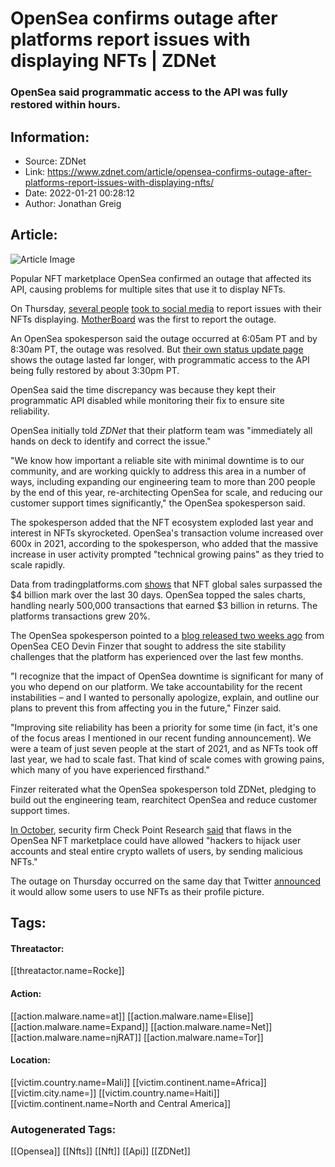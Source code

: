 # OpenSea confirms outage after platforms report issues with displaying NFTs | ZDNet
### OpenSea said programmatic access to the API was fully restored within hours.

## Information:
+ Source: ZDNet
+ Link: https://www.zdnet.com/article/opensea-confirms-outage-after-platforms-report-issues-with-displaying-nfts/
+ Date: 2022-01-21 00:28:12
+ Author: Jonathan Greig


## Article:
![Article Image](https://www.zdnet.com/a/img/resize/427c0eff98d32c43ad864e59ac7a22b6fa2e015f/2022/01/11/b3aa1846-40ee-4a67-94bb-0e0ca90af1b1/nft.jpg?width=770&height=578&fit=crop&auto=webp)

Popular NFT marketplace OpenSea confirmed an outage that affected its API, causing problems for multiple sites that use it to display NFTs. 

On Thursday, [several people](https://twitter.com/wongmjane/status/1484191510455533569) [took to social media](https://twitter.com/myNFTburner/status/1484165617792036865) to report issues with their NFTs displaying. [MotherBoard](https://www.vice.com/en/article/g5qjej/people-cant-see-some-nfts-in-crypto-wallets-after-opensea-goes-down) was the first to report the outage.

An OpenSea spokesperson said the outage occurred at 6:05am PT and by 8:30am PT, the outage was resolved. But [their own status update page](https://status.opensea.io/) shows the outage lasted far longer, with programmatic access to the API being fully restored by about 3:30pm PT.

OpenSea said the time discrepancy was because they kept their programmatic API disabled while monitoring their fix to ensure site reliability.

OpenSea initially told *ZDNet* that their platform team was "immediately all hands on deck to identify and correct the issue."

"We know how important a reliable site with minimal downtime is to our community, and are working quickly to address this area in a number of ways, including expanding our engineering team to more than 200 people by the end of this year, re-architecting OpenSea for scale, and reducing our customer support times significantly," the OpenSea spokesperson said. 

The spokesperson added that the NFT ecosystem exploded last year and interest in NFTs skyrocketed. OpenSea's transaction volume increased over 600x in 2021, according to the spokesperson, who added that the massive increase in user activity prompted "technical growing pains" as they tried to scale rapidly.






Data from tradingplatforms.com [shows](https://tradingplatforms.com/blog/2022/01/10/nft-sales-surge-past-the-4-billion-mark-in-the-last-30-days/) that NFT global sales surpassed the $4 billion mark over the last 30 days. OpenSea topped the sales charts, handling nearly 500,000 transactions that earned $3 billion in returns. The platforms transactions grew 20%.

The OpenSea spokesperson pointed to a [blog released two weeks ago](https://opensea.io/blog/announcements/opensea-site-reliability-january-2022/) from OpenSea CEO Devin Finzer that sought to address the site stability challenges that the platform has experienced over the last few months.

"I recognize that the impact of OpenSea downtime is significant for many of you who depend on our platform. We take accountability for the recent instabilities – and I wanted to personally apologize, explain, and outline our plans to prevent this from affecting you in the future," Finzer said.

"Improving site reliability has been a priority for some time (in fact, it's one of the focus areas I mentioned in our recent funding announcement). We were a team of just seven people at the start of 2021, and as NFTs took off last year, we had to scale fast. That kind of scale comes with growing pains, which many of you have experienced firsthand."

Finzer reiterated what the OpenSea spokesperson told ZDNet, pledging to build out the engineering team, rearchitect OpenSea and reduce customer support times. 

[In October](https://www.zdnet.com/article/bugs-allowing-malicious-nft-uploads-uncovered-in-opensea-marketplace/), security firm Check Point Research [said](https://blog.checkpoint.com/) that flaws in the OpenSea NFT marketplace could have allowed "hackers to hijack user accounts and steal entire crypto wallets of users, by sending malicious NFTs."

The outage on Thursday occurred on the same day that Twitter [announced](https://twitter.com/TwitterBlue/status/1484226494708662273) it would allow some users to use NFTs as their profile picture.





## Tags:

#### Threatactor:
[[threatactor.name=Rocke]]

#### Action:
[[action.malware.name=at]] [[action.malware.name=Elise]] [[action.malware.name=Expand]] [[action.malware.name=Net]] [[action.malware.name=njRAT]] [[action.malware.name=Tor]]

#### Location:
[[victim.country.name=Mali]] [[victim.continent.name=Africa]] [[victim.city.name=]] [[victim.country.name=Haiti]] [[victim.continent.name=North and Central America]]

### Autogenerated Tags:
[[Opensea]] [[Nfts]] [[Nft]] [[Api]] [[ZDNet]]

